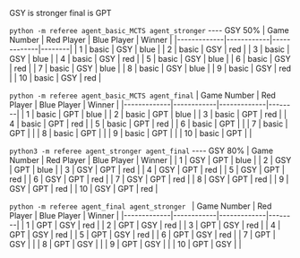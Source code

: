 GSY is stronger
final is GPT

`python -m referee agent_basic_MCTS agent_stronger` ---- GSY 50%
| Game Number | Red Player | Blue Player | Winner |
|-------------|------------|-------------|--------|
| 1           | basic      | GSY         | blue   |
| 2           | basic      | GSY         | red    |
| 3           | basic      | GSY         | blue   |
| 4           | basic      | GSY         | red    |
| 5           | basic      | GSY         | blue   |
| 6           | basic      | GSY         | red    |
| 7           | basic      | GSY         | blue   |
| 8           | basic      | GSY         | blue   |
| 9           | basic      | GSY         | red    |
| 10          | basic      | GSY         | red    |

`python -m referee agent_basic_MCTS agent_final`
| Game Number | Red Player | Blue Player | Winner |
|-------------|------------|-------------|--------|
| 1           | basic      | GPT         | blue   |
| 2           | basic      | GPT         | blue   |
| 3           | basic      | GPT         | red    |
| 4           | basic      | GPT         | red    |
| 5           | basic      | GPT         | red    |
| 6           | basic      | GPT         |    |
| 7           | basic      | GPT         |    |
| 8           | basic      | GPT         |    |
| 9           | basic      | GPT         |    |
| 10          | basic      | GPT         |    |

`python3 -m referee agent_stronger agent_final`     ---- GSY 80%
| Game Number | Red Player | Blue Player | Winner |
| 1           | GSY        | GPT         | blue   |
| 2           | GSY        | GPT         | blue   |
| 3           | GSY        | GPT         | red    |
| 4           | GSY        | GPT         | red    |
| 5           | GSY        | GPT         | red    |
| 6           | GSY        | GPT         | red    |
| 7           | GSY        | GPT         | red    |
| 8           | GSY        | GPT         | red    |
| 9           | GSY        | GPT         | red    |
| 10          | GSY        | GPT         | red    |

`python -m referee agent_final agent_stronger `
| Game Number | Red Player | Blue Player | Winner |
|-------------|------------|-------------|--------|
| 1           | GPT        | GSY         | red    |
| 2           | GPT        | GSY         | red    |
| 3           | GPT        | GSY         | red    |
| 4           | GPT        | GSY         | red    |
| 5           | GPT        | GSY         | red    |
| 6           | GPT        | GSY         | red    |
| 7           | GPT        | GSY         |    |
| 8           | GPT        | GSY         |    |
| 9           | GPT        | GSY         |    |
| 10          | GPT        | GSY         |    |


